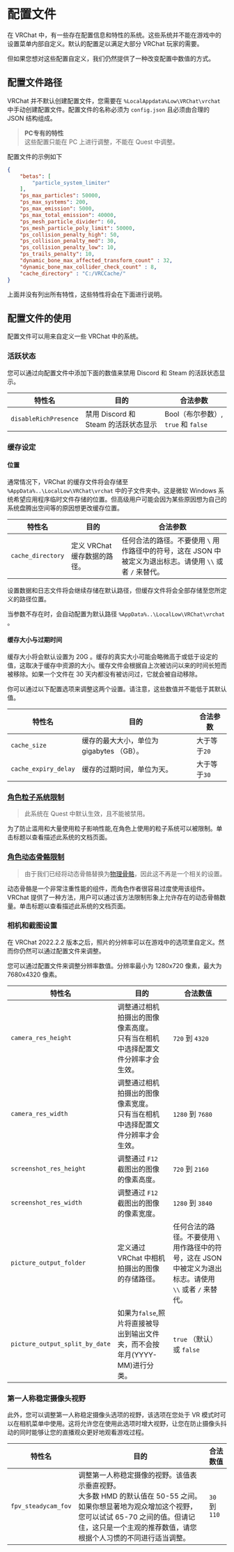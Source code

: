 # 配置文件

在 VRChat 中，有一些存在配置信息和特性的系统。这些系统并不能在游戏中的设置菜单内部自定义。默认的配置足以满足大部分 VRChat 玩家的需要。

但如果您想对这些配置自定义，我们仍然提供了一种改变配置中数值的方式。

## 配置文件路径

VRChat 并不默认创建配置文件，您需要在 `%LocalAppdata%Low\VRChat\vrchat` 中手动创建配置文件。配置文件的名称必须为 `config.json` 且必须由合理的 JSON 结构组成。

> **PC专有的特性**<br>
> 这些配置只能在 PC 上进行调整，不能在 Quest 中调整。

配置文件的示例如下

```json
{
	"betas": [
		"particle_system_limiter"
	],
	"ps_max_particles": 50000,
	"ps_max_systems": 200,
	"ps_max_emission": 5000,
	"ps_max_total_emission": 40000,
	"ps_mesh_particle_divider": 60,
	"ps_mesh_particle_poly_limit": 50000,
	"ps_collision_penalty_high": 50,
	"ps_collision_penalty_med": 30,
	"ps_collision_penalty_low": 10,
	"ps_trails_penalty": 10,
	"dynamic_bone_max_affected_transform_count" : 32,
	"dynamic_bone_max_collider_check_count" : 8,
	"cache_directory" : "C:/VRCCache/"
}
```

上面并没有列出所有特性，这些特性将会在下面进行说明。

## 配置文件的使用

配置文件可以用来自定义一些 VRChat 中的系统。

### 活跃状态

您可以通过向配置文件中添加下面的数值来禁用 Discord 和 Steam 的活跃状态显示。

特性名 | 目的 | 合法参数
-- | -- | --
`disableRichPresence` | 禁用 Discord 和 Steam 的活跃状态显示 | Bool（布尔参数）, `true` 和 `false`

### 缓存设定

#### 位置

通常情况下，VRChat 的缓存文件将会存储至 `%AppData%..\LocalLow\VRChat\vrchat` 中的子文件夹中。这是微软 Windows 系统希望应用程序临时文件存储的位置。但高级用户可能会因为某些原因想为自己的系统盘腾出空间等的原因想更改缓存位置。

特性名 | 目的 | 合法参数
-- | -- | --
`cache_directory` | 定义 VRChat 缓存数据的路径。 | 任何合法的路径。不要使用 `\` 用作路径中的符号，这在 JSON 中被定义为退出标志。请使用 `\\` 或者 `/` 来替代。

设置数据和日志文件将会继续存储在默认路径，但缓存文件将会全部存储至您所定义的路径位置。

当参数不存在时，会自动配置为默认路径 `%AppData%..\LocalLow\VRChat\vrchat` 。

#### 缓存大小与过期时间

缓存大小将会默认设置为 20G 。缓存的真实大小可能会略微高于或低于设定的值，这取决于缓存中资源的大小。缓存文件会根据自上次被访问以来的时间长短而被移除。如果一个文件在 30 天内都没有被访问过，它就会被自动移除。

你可以通过以下配置选项来调整这两个设置。请注意，这些数值并不能低于其默认值。

特性名 | 目的 | 合法参数
-- | -- | --
`cache_size` | 缓存的最大大小，单位为 gigabytes （GB）。 | 大于等于`20`
`cache_expiry_delay` | 缓存的过期时间，单位为天。 | 大于等于`30`

### [角色粒子系统限制](../../blank.md)

> 此系统在 Quest 中默认生效，且不能被禁用。

为了防止滥用和大量使用粒子影响性能,在角色上使用的粒子系统可以被限制。单击标题以查看描述此系统的文档页面。

### [角色动态骨骼限制](../../blank.md)

> 由于我们已经将动态骨骼替换为[物理骨骼](../../blank.md)，因此这不再是一个相关的设置。

动态骨骼是一个非常注重性能的组件，而角色作者很容易过度使用该组件。VRChat 提供了一种方法，用户可以通过该方法限制形象上允许存在的动态骨骼数量。单击标题以查看描述此系统的文档页面。

### 相机和截图设置

在 VRChat 2022.2.2 版本之后，照片的分辨率可以在游戏中的选项里自定义。然而你仍然可以通过配置文件来调整。

您可以通过配置文件来调整分辨率数值。分辨率最小为 1280x720 像素，最大为 7680x4320 像素。

特性名 | 目的 | 合法数值 
-- | -- | --
`camera_res_height` | 调整通过相机拍摄出的图像像素高度。<br>只有当在相机中选择配置文件分辨率才会生效。 | `720` 到 `4320`
`camera_res_width` | 调整通过相机拍摄出的图像像素宽度。<br>只有当在相机中选择配置文件分辨率才会生效。 | `1280` 到 `7680`   
`screenshot_res_height` | 调整通过 `F12` 截图出的图像的像素高度。 | `720` 到 `2160` 
`screenshot_res_width` | 调整通过 `F12` 截图出的图像的像素宽度。 | `1280` 到 `3840` 
`picture_output_folder` | 定义通过 VRChat 中相机拍摄出的图像的存储路径。 | 任何合法的路径。不要使用 `\` 用作路径中的符号，这在 JSON 中被定义为退出标志。请使用 `\\` 或者 `/` 来替代。
`picture_output_split_by_date` | 如果为`false`,照片将直接被导出到输出文件夹，而不会按年月(YYYY-MM)进行分类。 | `true` （默认） 或 `false`

### 第一人称稳定摄像头视野

此外，您可以调整第一人称稳定摄像头选项的视野，该选项在您处于 VR 模式时可以在相机菜单中使用。这将允许您在使用此选项时增大视野，让您在防止摄像头抖动的同时能够让您的直播观众更好地观看游戏过程。

特性名 | 目的 | 合法数值 
-- | -- | --
`fpv_steadycam_fov` | 调整第一人称稳定摄像的视野。该值表示垂直视野。<br>大多数 HMD 的默认值在 50-55 之间。如果你想显著地为观众增加这个视野，您可以试试 65-70 之间的值。但请记住，这只是一个主观的推荐数值，请您根据个人习惯的不同进行适当调整。 | `30` 到 `110`
